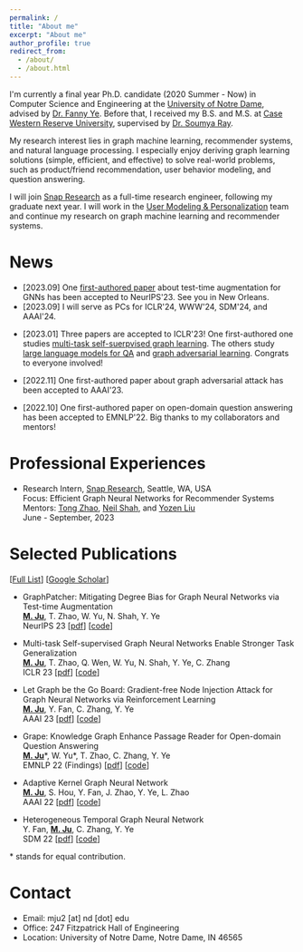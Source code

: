 ```yaml
---
permalink: /
title: "About me"
excerpt: "About me"
author_profile: true
redirect_from: 
  - /about/
  - /about.html
---
```


I'm currently a final year Ph.D. candidate (2020 Summer - Now) in Computer Science and Engineering at the [University of Notre Dame](https://www.nd.edu/), advised by [Dr. Fanny Ye](http://yes-lab.org). Before that, I received my B.S. and M.S. at [Case Western Reserve University](https://case.edu), supervised by [Dr. Soumya Ray](http://engr.case.edu/ray_soumya/). 

My research interest lies in graph machine learning, recommender systems, and natural language processing. 
I especially enjoy deriving graph learning solutions (simple, efficient, and effective) to solve real-world problems, such as product/friend recommendation, user behavior modeling, and question answering.

I will join [Snap Research](https://research.snap.com) as a full-time research engineer, following my graduate next year. I will work in the [User Modeling & Personalization](https://research.snap.com/team/category/user-modeling-and-personalization.html) team and continue my research on graph machine learning and recommender systems. 
<!-- P.S. I am actively looking for full-time research scientist jobs starting Summer 2024. If you are interested in hosting me, please send me an email and we can have a talk! -->

News
======
* \[2023.09\] One [first-authored paper](https://arxiv.org/abs/2310.00800) about test-time augmentation for GNNs has been accepted to NeurIPS'23. See you in New Orleans.
* \[2023.09\] I will serve as PCs for ICLR'24, WWW'24, SDM'24, and AAAI'24. 
<!-- * \[2023.04\] I will serve as PCs for KDD'23 and NeurIPS'23.  -->
<!-- * \[2023.01\] Thrilled to receive AAAI-23 student scholar. Thanks AAAI! -->
* \[2023.01\] Three papers are accepted to ICLR'23! One first-authored one studies [multi-task self-suerpvised graph learning](https://openreview.net/forum?id=1tHAZRqftM). The others study [large language models for QA](https://openreview.net/forum?id=fB0hRu9GZUS) and [graph adversarial learning](https://openreview.net/forum?id=7jk5gWjC18M). Congrats to everyone involved!
<!-- * \[2022.12\] I will join [Snap Research](https://research.snap.com) as a research intern for Summar 2023, mentored by [Dr. Tong Zhao](https://tzhao.io) and [Dr. Neil Shah](https://nshah.net).   -->
* \[2022.11\] One first-authored paper about graph adversarial attack has been accepted to AAAI'23.
<!-- * \[2022.10\] I will serve as a PC member for WWW'23. -->
* \[2022.10\] One first-authored paper on open-domain question answering has been accepted to EMNLP'22. Big thanks to my collaborators and mentors!
<!-- * \[2022.10\] Two amazing pre-prints are now available. One focuses on graph self-supervised learning and the other is about context generation for open-domain QA ! Please feel free to contact me if you have any comments or suggestions over the manuscripts. -->
<!-- * \[2022.08\] I will serve as a PC member for AAAI'23.  -->
<!-- * \[2022.07\] I have my personal website now :) -->

Professional Experiences
======
* Research Intern, [Snap Research](https://research.snap.com), Seattle, WA, USA <br>
Focus: Efficient Graph Neural Networks for Recommender Systems <br>
Mentors: [Tong Zhao](https://tzhao.io), [Neil Shah](https://nshah.net), and [Yozen Liu](https://scholar.google.com/citations?user=i3U2JjEAAAAJ&hl=en) <br>
June - September, 2023 


Selected Publications
======
\[[Full List](/publications)\] \[[Google Scholar](https://scholar.google.com/citations?hl=en&user=qNoO67AAAAAJ)\]

* GraphPatcher: Mitigating Degree Bias for Graph Neural Networks via Test-time Augmentation <br>
  **<u>M. Ju</u>**, T. Zhao, W. Yu, N. Shah, Y. Ye <br>
  NeurIPS 23 \[[pdf](../files/NeurIPS2023.pdf)\] \[[code](https://github.com/jumxglhf/GraphPatcher)\]

* Multi-task Self-supervised Graph Neural Networks Enable Stronger Task Generalization <br>
  **<u>M. Ju</u>**, T. Zhao, Q. Wen, W. Yu,  N. Shah, Y. Ye, C. Zhang <br>
  ICLR 23 \[[pdf](https://openreview.net/forum?id=1tHAZRqftM)\] \[[code](https://github.com/jumxglhf/ParetoGNN)\]

* Let Graph be the Go Board: Gradient-free Node Injection Attack for Graph Neural Networks via Reinforcement Learning <br>
  **<u>M. Ju</u>**, Y. Fan, C. Zhang, Y. Ye <br>
  AAAI 23 \[[pdf](https://arxiv.org/pdf/2211.10782.pdf)\] \[[code](https://github.com/jumxglhf/G2A2C)\]

* Grape: Knowledge Graph Enhance Passage Reader for Open-domain Question Answering <br>
  **<u>M. Ju</u>**\*, W. Yu\*, T. Zhao, C. Zhang, Y. Ye <br>
  EMNLP 22 (Findings) \[[pdf](http://arxiv.org/abs/2210.02933)\] \[[code](https://github.com/jumxglhf/GRAPE)\]

* Adaptive Kernel Graph Neural Network <br>
  **<u>M. Ju</u>**, S. Hou, Y. Fan, J. Zhao, Y. Ye, L. Zhao <br>
  AAAI 22 \[[pdf](https://www.aaai.org/AAAI22Papers/AAAI-3877.JuM.pdf)\] \[[code](https://github.com/jumxglhf/AKGNN)\]

<!-- * Dr.Emotion: Disentangled Representation Learning for Emotion Analysis on Social Media to Improve Community Resilience in the COVID-19 Era and Beyond <br>
  **<u>M. Ju</u>**, W. Song, S. Sun, Y. Ye, Y. Fan, S. Hou, K. Loparo, L. Zhao <br>
  WWW 21 \[[pdf](https://dl.acm.org/doi/abs/10.1145/3442381.3449961)\] \[[code](https://github.com/www2021DrEmotion/www2021DrEmotion)\] -->

* Heterogeneous Temporal Graph Neural Network <br>
  Y. Fan, **<u>M. Ju</u>**, C. Zhang, Y. Ye <br>
  SDM 22 \[[pdf](https://epubs.siam.org/doi/abs/10.1137/1.9781611977172.74)\] \[[code](https://github.com/YesLab-Code/HTGNN)\]

\* stands for equal contribution.

Contact
======

* Email: mju2 \[at\] nd \[dot\] edu
* Office: 247 Fitzpatrick Hall of Engineering
* Location: University of Notre Dame, Notre Dame, IN 46565
